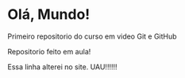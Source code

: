 # Olá, Mundo!
 Primeiro repositorio do curso em video Git e GitHub

Repositorio feito em aula!

Essa linha alterei no site. UAU!!!!!!
